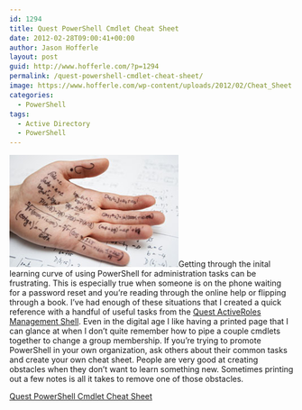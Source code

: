 ```yaml
---
id: 1294
title: Quest PowerShell Cmdlet Cheat Sheet
date: 2012-02-28T09:00:41+00:00
author: Jason Hofferle
layout: post
guid: http://www.hofferle.com/?p=1294
permalink: /quest-powershell-cmdlet-cheat-sheet/
image: https://www.hofferle.com/wp-content/uploads/2012/02/Cheat_Sheet.jpg
categories:
  - PowerShell
tags:
  - Active Directory
  - PowerShell
---
```

[<img src="/assets/img/Cheat_Sheet.jpg" alt="Cheat Sheet" title="Cheat Sheet" width="300" height="199" class="alignleft size-full wp-image-1303" />](/assets/img/Cheat_Sheet.jpg)Getting through the inital learning curve of using PowerShell for administration tasks can be frustrating. This is especially true when someone is on the phone waiting for a password reset and you&#8217;re reading through the online help or flipping through a book. I&#8217;ve had enough of these situations that I created a quick reference with a handful of useful tasks from the <a href="http://www.quest.com/powershell/activeroles-server.aspx" title="Quest ActiveRoles Management Shell" target="_blank">Quest ActiveRoles Management Shell</a>. Even in the digital age I like having a printed page that I can glance at when I don&#8217;t quite remember how to pipe a couple cmdlets together to change a group membership. If you&#8217;re trying to promote PowerShell in your own organization, ask others about their common tasks and create your own cheat sheet. People are very good at creating obstacles when they don&#8217;t want to learn something new. Sometimes printing out a few notes is all it takes to remove one of those obstacles.

[Quest PowerShell Cmdlet Cheat Sheet](/assets/img/Quest-PowerShell-Cmdlet-Cheat-Sheet.pdf)